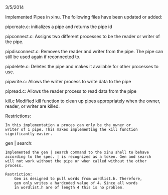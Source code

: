3/5/2014

Implemented Pipes in xinu. The following files have been updated
or added:

pipcreate.c:
	initializes a pipe and returns the pipe id

pipconnect.c:
	Assigns two different processes to be the reader or 
	writer of the pipe.

pipdisconnect.c:
	Removes the reader and writer from the pipe. The 
	pipe can still be used again if reconnected to.

pipdelete.c:
	Deletes the pipe and makes it available for other
	processes to use.

pipwrite.c:
	Allows the writer process to write data to the pipe

pipread.c:
	Allows the reader process to read data from the pipe

kill.c
	Modified kill function to clean up pipes appropriately
	when the owner, reader, or writer are killed.

Restrictions:

	In this implementation a proces can only be the owner or
	writer of 1 pipe. This makes implementing the kill function
	significantly easier.

gen | search:

	Implemented the gen | search command to the xinu shell to behave
	according to the spec. | is recognized as a token. Gen and search
	will not work without the pipe or when called without the other
	process.

	Restriction:
		Gen is designed to pull words from wordlist.h. Therefore,
		gen only writes a hardcoded value of 4. Since all words
		in wordlist.h are of length 4 this is no problem.
